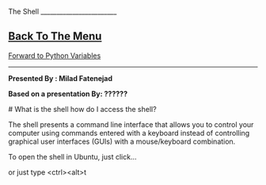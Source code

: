 The Shell \_\_\_\_\_\_\_\_\_\_\_\_\_\_\_\_\_\_\_\_\_\_\_\_

[Back To The Menu](http://github.com/thehackerwithin/UofCSCBC2012/)
-
[Forward to Python Variables](http://github.com/thehackerwithin/UofCSCBC2012/tree/master/2a-PythonVariables/)


* * * * *

**Presented By : Milad Fatenejad**

**Based on a presentation By: ??????**

\# What is the shell how do I access the shell?

The shell presents a command line interface that allows you to
control your computer using commands entered with a keyboard
instead of controlling graphical user interfaces (GUIs) with a
mouse/keyboard combination.

To open the shell in Ubuntu, just click...

or just type <ctrl\><alt\>t



